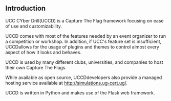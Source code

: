 ## Introduction

UCC CYber Drill(UCCD) is a Capture The Flag framework focusing on ease of use and customizability.

UCCD comes with most of the features needed by an event organizer to run a competition or workshop. In addition, if UCC's feature set is insufficient, UCCDallows for the usage of plugins and themes to control almost every aspect of how it looks and behaves.

UCCD is used by many different clubs, universities, and companies to host their own Capture The Flags.

While available as open source, UCCDdevelopers also provide a managed hosting service available at http://simulations.ug-cert.ug/.

UCCD is written in Python and makes use of the Flask web framework.



